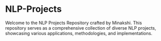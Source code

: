 # NLP-Projects
Welcome to the NLP Projects Repository crafted by Minakshi. This repository serves as a comprehensive collection of diverse NLP projects, showcasing various applications, methodologies, and implementations.
